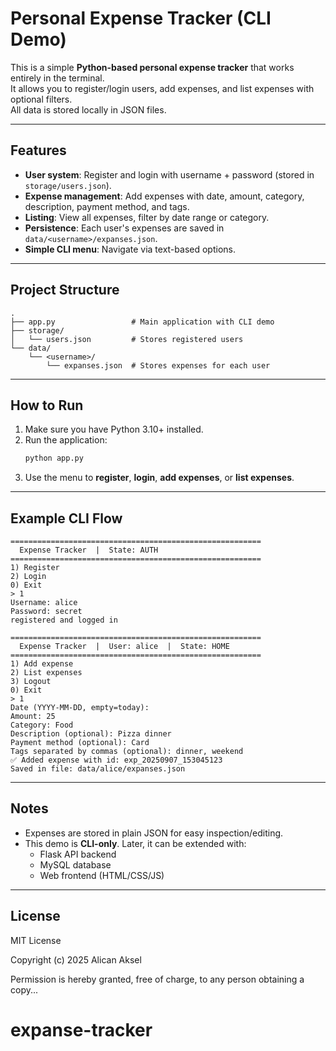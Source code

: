 # Personal Expense Tracker (CLI Demo)

This is a simple **Python-based personal expense tracker** that works entirely in the terminal.  
It allows you to register/login users, add expenses, and list expenses with optional filters.  
All data is stored locally in JSON files.

---

## Features
- **User system**: Register and login with username + password (stored in `storage/users.json`).
- **Expense management**: Add expenses with date, amount, category, description, payment method, and tags.
- **Listing**: View all expenses, filter by date range or category.
- **Persistence**: Each user's expenses are saved in `data/<username>/expanses.json`.
- **Simple CLI menu**: Navigate via text-based options.

---

## Project Structure
```
.
├── app.py                 # Main application with CLI demo
├── storage/
│   └── users.json         # Stores registered users
└── data/
    └── <username>/
        └── expanses.json  # Stores expenses for each user
```

---

## How to Run
1. Make sure you have Python 3.10+ installed.
2. Run the application:
   ```bash
   python app.py
   ```
3. Use the menu to **register**, **login**, **add expenses**, or **list expenses**.

---

## Example CLI Flow
```
========================================================
  Expense Tracker  |  State: AUTH
========================================================
1) Register
2) Login
0) Exit
> 1
Username: alice
Password: secret
registered and logged in

========================================================
  Expense Tracker  |  User: alice  |  State: HOME
========================================================
1) Add expense
2) List expenses
3) Logout
0) Exit
> 1
Date (YYYY-MM-DD, empty=today): 
Amount: 25
Category: Food
Description (optional): Pizza dinner
Payment method (optional): Card
Tags separated by commas (optional): dinner, weekend
✅ Added expense with id: exp_20250907_153045123
Saved in file: data/alice/expanses.json
```

---

## Notes
- Expenses are stored in plain JSON for easy inspection/editing.
- This demo is **CLI-only**. Later, it can be extended with:
  - Flask API backend
  - MySQL database
  - Web frontend (HTML/CSS/JS)

---

## License
MIT License

Copyright (c) 2025 Alican Aksel

Permission is hereby granted, free of charge, to any person obtaining a copy...
# expanse-tracker
